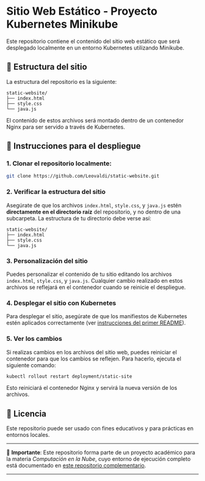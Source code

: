 # Sitio Web Estático - Proyecto Kubernetes Minikube

Este repositorio contiene el contenido del sitio web estático que será desplegado localmente en un entorno Kubernetes utilizando Minikube.

## 📁 Estructura del sitio

La estructura del repositorio es la siguiente:

```
static-website/
├── index.html
├── style.css
└── java.js
```

El contenido de estos archivos será montado dentro de un contenedor Nginx para ser servido a través de Kubernetes.

## 🚀 Instrucciones para el despliegue

### 1. Clonar el repositorio localmente:

```bash
git clone https://github.com/Leovaldi/static-website.git
```

### 2. Verificar la estructura del sitio

Asegúrate de que los archivos `index.html`, `style.css`, y `java.js` estén **directamente en el directorio raíz** del repositorio, y no dentro de una subcarpeta. La estructura de tu directorio debe verse así:

```
static-website/
├── index.html
├── style.css
└── java.js
```

### 3. Personalización del sitio

Puedes personalizar el contenido de tu sitio editando los archivos `index.html`, `style.css`, y `java.js`. Cualquier cambio realizado en estos archivos se reflejará en el contenedor cuando se reinicie el despliegue.

### 4. Desplegar el sitio con Kubernetes

Para desplegar el sitio, asegúrate de que los manifiestos de Kubernetes estén aplicados correctamente (ver [instrucciones del primer README](#)).

### 5. Ver los cambios

Si realizas cambios en los archivos del sitio web, puedes reiniciar el contenedor para que los cambios se reflejen. Para hacerlo, ejecuta el siguiente comando:

```bash
kubectl rollout restart deployment/static-site
```

Esto reiniciará el contenedor Nginx y servirá la nueva versión de los archivos.

## 🧾 Licencia

Este repositorio puede ser usado con fines educativos y para prácticas en entornos locales.

---

📌 **Importante**: Este repositorio forma parte de un proyecto académico para la materia *Computación en la Nube*, cuyo entorno de ejecución completo está documentado en [este repositorio complementario](https://github.com/Leovaldi/k8s-manifiestos).

---
